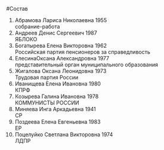 #Состав
1. Абрамова Лариса Николаевна 1955   
    собрание-работа
2. Андреев Денис Сергеевич 1987   
    ЯБЛОКО
3. Богатырева Елена Викторовна 1962   
    Российская партия пенсионеров за справедливость
4. ЕлесинаОксана Александровна 1977   
    представительный орган муниципального образования
5. Жигалова Оксана Леонидовна 1973   
    Трудовая партия России
6. Иванищева Елена Ивановна 1980   
    КПРФ
7. Козырева Галина Ивановна 1978   
    КОММУНИСТЫ РОССИИ
8. Миняева Инга Аркадьевна 1941   
    СР
9. Поздеева Елена Евгеньевна 1983   
    ЕР
10. Поцелуйко Светлана Викторовна 1974   
    ЛДПР
